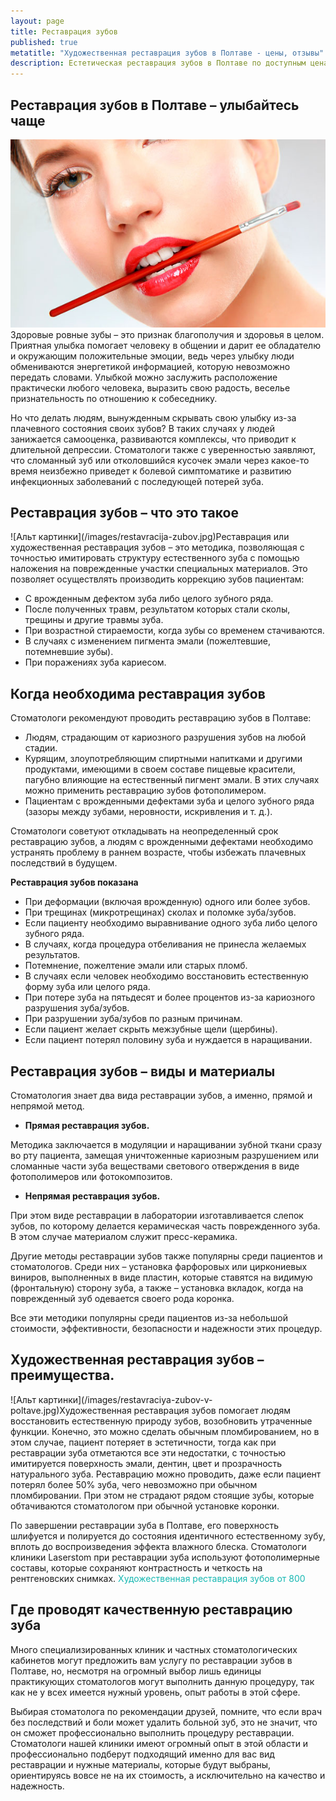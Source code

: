 ```yaml
---
layout: page
title: Реставрация зубов
published: true
metatitle: "Художественная реставрация зубов в Полтаве - цены, отзывы"
description: Естетическая реставрация зубов в Полтаве по доступным ценам. Современные пломбировочные материалы для наращивания зубов и квалифицированные специалисты.
---
```

<h2>Реставрация зубов в Полтаве – улыбайтесь чаще</h2>

<span class="image right">![Реставрация зубов в Полтаве](/images/restavraciya-zubov.jpg)</span>Здоровые ровные зубы – это признак благополучия и здоровья в целом. Приятная улыбка помогает человеку в общении и дарит ее обладателю и окружающим положительные эмоции, ведь через улыбку люди обмениваются энергетикой информацией, которую невозможно передать словами. Улыбкой можно заслужить расположение практически любого человека, выразить свою радость, веселье признательность по отношению к собеседнику.

Но что делать людям, вынужденным скрывать свою улыбку из-за плачевного состояния своих зубов? В таких случаях у людей занижается самооценка, развиваются комплексы, что приводит к длительной депрессии. Стоматологи также с уверенностью заявляют, что сломанный зуб или отколовшийся кусочек эмали через какое-то время неизбежно приведет к болевой симптоматике и развитию инфекционных заболеваний с последующей потерей зуба.
<h2>Реставрация зубов – что это такое</h2>
<span class="image left">![Альт картинки](/images/restavracija-zubov.jpg)</span>Реставрация или художественная реставрация зубов – это методика, позволяющая с точностью имитировать структуру естественного зуба с помощью наложения на поврежденные участки специальных материалов. Это позволяет осуществлять производить коррекцию зубов пациентам:
<ul>
 	<li>С врожденным дефектом зуба либо целого зубного ряда.</li>
 	<li>После полученных травм, результатом которых стали сколы, трещины и другие травмы зуба.</li>
 	<li>При возрастной стираемости, когда зубы со временем стачиваются.</li>
 	<li>В случаях с изменением пигмента эмали (пожелтевшие, потемневшие зубы).</li>
 	<li>При поражениях зуба кариесом.</li>
</ul>
<h2>Когда необходима реставрация зубов</h2>
Стоматологи рекомендуют проводить реставрацию зубов в Полтаве:
<ul>
 	<li>Людям, страдающим от кариозного разрушения зубов на любой стадии.</li>
 	<li>Курящим, злоупотребляющим спиртными напитками и другими продуктами, имеющими в своем составе пищевые красители, пагубно влияющие на естественный пигмент эмали. В этих случаях можно применить реставрацию зубов фотополимером.</li>
 	<li>Пациентам с врожденными дефектами зуба и целого зубного ряда (зазоры между зубами, неровности, искривления и т. д.).</li>
</ul>
Стоматологи советуют откладывать на неопределенный срок реставрацию зубов, а людям с врожденными дефектами необходимо устранять проблему в раннем возрасте, чтобы избежать плачевных последствий в будущем.

<strong>Реставрация зубов показана</strong>
<ul>
 	<li>При деформации (включая врожденную) одного или более зубов.</li>
 	<li>При трещинах (микротрещинах) сколах и поломке зуба/зубов.</li>
 	<li>Если пациенту необходимо выравнивание одного зуба либо целого зубного ряда.</li>
 	<li>В случаях, когда процедура отбеливания не принесла желаемых результатов.</li>
 	<li>Потемнение, пожелтение эмали или старых пломб.</li>
 	<li>В случаях если человек необходимо восстановить естественную форму зуба или целого ряда.</li>
 	<li>При потере зуба на пятьдесят и более процентов из-за кариозного разрушения зуба/зубов.</li>
 	<li>При разрушении зуба/зубов по разным причинам.</li>
 	<li>Если пациент желает скрыть межзубные щели (щербины).</li>
 	<li>Если пациент потерял половину зуба и нуждается в наращивании.</li>
</ul>
<h2>Реставрация зубов – виды и материалы</h2>
Стоматология знает два вида реставрации зубов, а именно, прямой и непрямой метод.
<ul>
 	<li><strong>Прямая реставрация зубов.</strong></li>
</ul>
Методика заключается в модуляции и наращивании зубной ткани сразу во рту пациента, замещая уничтоженные кариозным разрушением или сломанные части зуба веществами светового отверждения в виде фотополимеров или фотокомпозитов.
<ul>
 	<li><strong>Непрямая реставрация зубов.</strong></li>
</ul>
При этом виде реставрации в лаборатории изготавливается слепок зубов, по которому делается керамическая часть поврежденного зуба. В этом случае материалом служит пресс-керамика.

Другие методы реставрации зубов также популярны среди пациентов и стоматологов. Среди них – установка фарфоровых или циркониевых виниров, выполненных в виде пластин, которые ставятся на видимую (фронтальную) сторону зуба, а также – установка вкладок, когда на поврежденный зуб одевается своего рода коронка.

Все эти методики популярны среди пациентов из-за небольшой стоимости, эффективности, безопасности и надежности этих процедур.
<h2>Художественная реставрация зубов – преимущества.</h2>
<span class="image right">![Альт картинки](/images/restavraciya-zubov-v-poltave.jpg)</span>Художественная реставрация зубов помогает людям восстановить естественную природу зубов, возобновить утраченные функции. Конечно, это можно сделать обычным пломбированием, но в этом случае, пациент потеряет в эстетичности, тогда как при реставрации зуба отметаются все эти недостатки, с точностью имитируется поверхность эмали, дентин, цвет и прозрачность натурального зуба. Реставрацию можно проводить, даже если пациент потерял более 50% зуба, чего невозможно при обычном пломбировании. При этом не страдают рядом стоящие зубы, которые обтачиваются стоматологом при обычной установке коронки.

По завершении реставрации зуба в Полтаве, его поверхность шлифуется и полируется до состояния идентичного естественному зубу, вплоть до воспроизведения эффекта влажного блеска. Стоматологи клиники Laserstom при реставрации зуба используют фотополимерные составы, которые сохраняют контрастность и четкость на рентгеновских снимках.
<font color="#16b8b2">Художественная реставрация зубов от 800</font>
<h2>Где проводят качественную реставрацию зуба</h2>
Много специализированных клиник и частных стоматологических кабинетов могут предложить вам услугу по реставрации зубов в Полтаве, но, несмотря на огромный выбор лишь единицы практикующих стоматологов могут выполнить данную процедуру, так как не у всех имеется нужный уровень, опыт работы в этой сфере.

Выбирая стоматолога по рекомендации друзей, помните, что если врач без последствий и боли может удалить больной зуб, это не значит, что он сможет профессионально выполнить процедуру реставрации. Стоматологи нашей клиники имеют огромный опыт в этой области и профессионально подберут подходящий именно для вас вид реставрации и нужные материалы, которые будут выбраны, ориентируясь вовсе не на их стоимость, а исключительно на качество и надежность.
